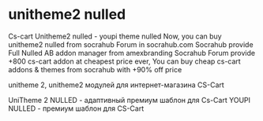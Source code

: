 # unitheme2 nulled
Cs-cart Unitheme2 nulled - youpi theme nulled
Now, you can buy unitheme2 nulled from socrahub Forum in socrahub.com
Socrahub provide Full Nulled AB addon manager from amexbranding
Socrahub Forum provide +800 cs-cart addon at cheapest price ever, 
You can buy cheap cs-cart addons & themes from socrahub with +90% off price

unitheme 2, unitheme2 модулей для интернет-магазина CS-Cart

UniTheme 2 NULLED - адаптивный премиум шаблон для Cs-Cart YOUPI NULLED - премиум шаблон для CS-Cart
